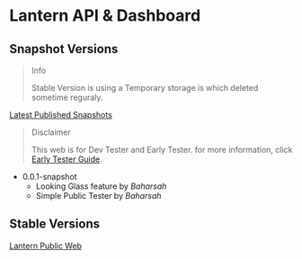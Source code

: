 # Lantern API & Dashboard

## Snapshot Versions

> Info
>
> Stable Version is using a Temporary storage is which deleted sometime reguraly.



[Latest Published Snapshots](https://snapshots.onbahar.my.id/)

> Disclaimer
>
> This web is for Dev Tester and Early Tester. for more information, click [Early Tester Guide](EARLY.md).

- 0.0.1-snapshot
    - Looking Glass feature by *Baharsah*
    - Simple Public Tester by *Baharsah*

## Stable Versions

[Lantern Public Web](https://lantern.onbahar.my.id/)